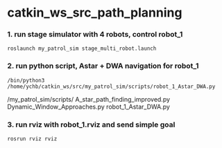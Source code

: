 # catkin_ws_src_path_planning

### 1. run stage simulator with 4 robots, control robot_1

`roslaunch my_patrol_sim stage_multi_robot.launch`

### 2. run python script, Astar + DWA navigation for robot_1

`/bin/python3 /home/ychb/catkin_ws/src/my_patrol_sim/scripts/robot_1_Astar_DWA.py`

/my_patrol_sim/scripts/ A_star_path_finding_improved.py Dynamic_Window_Approaches.py robot_1_Astar_DWA.py

### 3. run rviz with robot_1.rviz and send simple goal

`rosrun rviz rviz`

